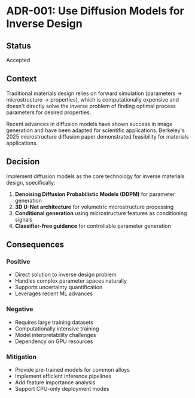 # ADR-001: Use Diffusion Models for Inverse Design

## Status
Accepted

## Context
Traditional materials design relies on forward simulation (parameters → microstructure → properties), which is computationally expensive and doesn't directly solve the inverse problem of finding optimal process parameters for desired properties.

Recent advances in diffusion models have shown success in image generation and have been adapted for scientific applications. Berkeley's 2025 microstructure diffusion paper demonstrated feasibility for materials applications.

## Decision
Implement diffusion models as the core technology for inverse materials design, specifically:

1. **Denoising Diffusion Probabilistic Models (DDPM)** for parameter generation
2. **3D U-Net architecture** for volumetric microstructure processing
3. **Conditional generation** using microstructure features as conditioning signals
4. **Classifier-free guidance** for controllable parameter generation

## Consequences

### Positive
- Direct solution to inverse design problem
- Handles complex parameter spaces naturally
- Supports uncertainty quantification
- Leverages recent ML advances

### Negative
- Requires large training datasets
- Computationally intensive training
- Model interpretability challenges
- Dependency on GPU resources

### Mitigation
- Provide pre-trained models for common alloys
- Implement efficient inference pipelines
- Add feature importance analysis
- Support CPU-only deployment modes